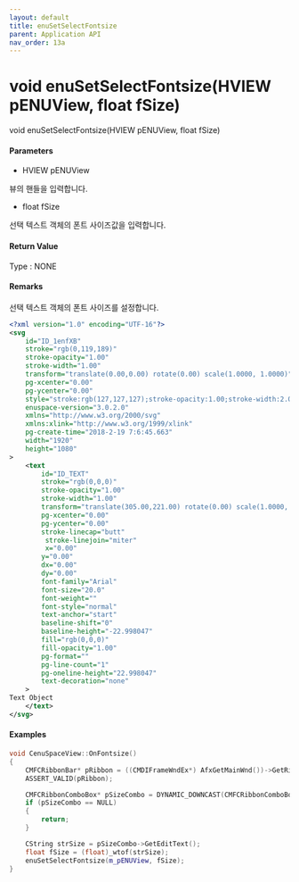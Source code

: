 ```yaml
---
layout: default
title: enuSetSelectFontsize
parent: Application API
nav_order: 13a
---
```

# void enuSetSelectFontsize\(HVIEW pENUView, float fSize\)

void enuSetSelectFontsize\(HVIEW pENUView, float fSize\)

#### Parameters

* HVIEW pENUView

뷰의 핸들을 입력합니다.

* float fSize

선택 텍스트 객체의 폰트 사이즈값을 입력합니다.

#### Return Value

Type : NONE

#### Remarks

선택 텍스트 객체의 폰트 사이즈를 설정합니다.

```xml
<?xml version="1.0" encoding="UTF-16"?>
<svg
    id="ID_1enfXB"
    stroke="rgb(0,119,189)"
    stroke-opacity="1.00"
    stroke-width="1.00"
    transform="translate(0.00,0.00) rotate(0.00) scale(1.0000, 1.0000)"
    pg-xcenter="0.00"
    pg-ycenter="0.00"
    style="stroke:rgb(127,127,127);stroke-opacity:1.00;stroke-width:2.00;stroke-dasharray:1,1,1;"
    enuspace-version="3.0.2.0"
    xmlns="http://www.w3.org/2000/svg"
    xmlns:xlink="http://www.w3.org/1999/xlink"
    pg-create-time="2018-2-19 7:6:45.663"
    width="1920"
    height="1080"
>
    <text
        id="ID_TEXT"
        stroke="rgb(0,0,0)"
        stroke-opacity="1.00"
        stroke-width="1.00"
        transform="translate(305.00,221.00) rotate(0.00) scale(1.0000, 1.0000)"
        pg-xcenter="0.00"
        pg-ycenter="0.00"
        stroke-linecap="butt"
         stroke-linejoin="miter"
         x="0.00"
        y="0.00"
        dx="0.00"
        dy="0.00"
        font-family="Arial"
        font-size="20.0"
        font-weight=""
        font-style="normal"
        text-anchor="start"
        baseline-shift="0"
        baseline-height="-22.998047"
        fill="rgb(0,0,0)"
        fill-opacity="1.00"
        pg-format=""
        pg-line-count="1"
        pg-oneline-height="22.998047"
        text-decoration="none"
    >
Text Object
    </text>
</svg>
```

#### Examples

```cpp
void CenuSpaceView::OnFontsize()
{
    CMFCRibbonBar* pRibbon = ((CMDIFrameWndEx*) AfxGetMainWnd())->GetRibbonBar(); 
    ASSERT_VALID(pRibbon); 

    CMFCRibbonComboBox* pSizeCombo = DYNAMIC_DOWNCAST(CMFCRibbonComboBox, pRibbon->FindByID(ID_FONT_FONTSIZE));
    if (pSizeCombo == NULL)
    {
        return;
    }

    CString strSize = pSizeCombo->GetEditText();
    float fSize = (float)_wtof(strSize);
    enuSetSelectFontsize(m_pENUView, fSize);
}
```



